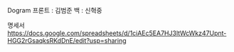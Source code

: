 Dogram
프론트 : 김범준
백    : 신혁중 

명세서
https://docs.google.com/spreadsheets/d/1ciAEc5EA7HJ3ltWcWkz47Upnt-HGG2rGsaqksRKdDnE/edit?usp=sharing
